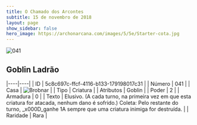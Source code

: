 ```yaml
---
title: O Chamado dos Arcontes
subtitle: 15 de novembro de 2018
layout: page
show_sidebar: false
hero_image: https://archonarcana.com/images/5/5e/Starter-cota.jpg
---
```


![041](https://cdn.keyforgegame.com/media/card_front/pt/341_041_779WFQQ368X7_pt.png)

## Goblin Ladrão

|----|----|
| ID | 5c8c697c-ffcf-4116-b133-179198017c31 |
| Número | 041 |
| Casa | ![Brobnar](https://archonarcana.com/images/thumb/e/e0/Brobnar.png/22px-Brobnar.png "Brobnar") |
| Tipo | Criatura |
| Atributos | Goblin |
| Poder | 2 |
| Armadura | 0 |
| Texto | Elusivo. (A cada turno, na primeira vez em que esta criatura for atacada, nenhum dano é sofrido.) Coleta: Pelo restante do turno, _x000D_ganhe 1A sempre que uma criatura inimiga for destruída. |
| Raridade | Rara |

